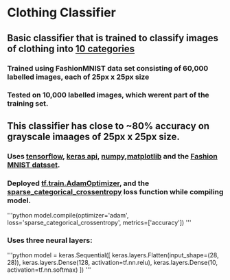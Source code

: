 # Clothing Classifier

## Basic classifier that is trained to classify images of clothing into [10 categories](https://github.com/zalandoresearch/fashion-mnist#labels)

### Trained using FashionMNIST data set consisting of 60,000 labelled images, each of 25px x 25px size

### Tested on 10,000 labelled images, which werent part of the training set.

## This classifier has close to __~80% accuracy__ on grayscale imaages of 25px x 25px size.

### Uses [tensorflow](https://www.tensorflow.org/), [keras api](https://keras.io/), [numpy](https://www.numpy.org/),[matplotlib](https://matplotlib.org/) and the [Fashion MNIST datsset](https://github.com/zalandoresearch/fashion-mnist).

### Deployed [tf.train.AdamOptimizer](https://www.tensorflow.org/api_docs/python/tf/train/AdamOptimizer), and the [sparse_categorical_crossentropy](https://jovianlin.io/cat-crossentropy-vs-sparse-cat-crossentropy/) loss function while compiling model.
'''python
model.compile(optimizer='adam', 
              loss='sparse_categorical_crossentropy',
              metrics=['accuracy'])
 ''' 
  
### Uses three neural layers:
'''python
model = keras.Sequential([
    keras.layers.Flatten(input_shape=(28, 28)),
    keras.layers.Dense(128, activation=tf.nn.relu),
    keras.layers.Dense(10, activation=tf.nn.softmax)
])
'''